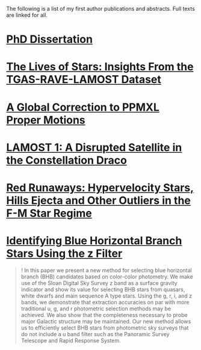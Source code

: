 
The following is a list of my first author publications and abstracts. Full texts are linked for all.

# [PhD Dissertation](http://archiv.ub.uni-heidelberg.de/volltextserver/17761/)

# [The Lives of Stars: Insights From the TGAS-RAVE-LAMOST Dataset](https://arxiv.org/abs/1805.02332)

# [A Global Correction to PPMXL Proper Motions](https://arxiv.org/abs/1602.08868)

# [LAMOST 1: A Disrupted Satellite in the Constellation Draco](https://arxiv.org/abs/1512.05090)

# [Red Runaways: Hypervelocity Stars, Hills Ejecta and Other Outliers in the F-M Star Regime](https://arxiv.org/abs/1506.03153)

# [Identifying Blue Horizontal Branch Stars Using the z Filter](https://arxiv.org/abs/1201.4571)
>! In this paper we present a new method for selecting blue horizontal branch (BHB) candidates based on color-color photometry. We make use of the Sloan Digital Sky Survey z band as a surface gravity indicator and show its value for selecting BHB stars from quasars, white dwarfs and main sequence A type stars. Using the g, r, i, and z bands, we demonstrate that extraction accuracies on par with more traditional u, g, and r photometric selection methods may be achieved. We also show that the completeness necessary to probe major Galactic structure may be maintained. Our new method allows us to efficiently select BHB stars from photometric sky surveys that do not include a u band filter such as the Panoramic Survey Telescope and Rapid Response System.
